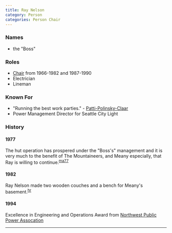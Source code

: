 ```yaml
---
title: Ray Nelson
category: Person
categories: Person Chair
---
```


### Names

* the "Boss"

### Roles

* [Chair](Chair) from 1966-1982 and 1987-1990
* Electrician
* Lineman

### Known For

* "Running the best work parties." - [Patti-Polinsky-Claar](Patti-Polinsky)
* Power Management Director for Seattle City Light

### History

#### 1977

The hut operation has prospered under the "Boss's" management and it is very much to the benefit of The Mountaineers, and Meany especially, that Ray is willing to continue.<sup>[ma77][]</sup>

#### 1982

Ray Nelson made two wooden couches and a bench for Meany's basement.<sup>[hr][]</sup>

#### 1994

Excellence in Engineering and Operations Award from [Northwest Public Power Assocation](https://nwppa.org)

---

[hr]: History-Reports "Meany History Reports, by Idona Kellogg"
[ma77]: Mountaineer-Annual#1977
